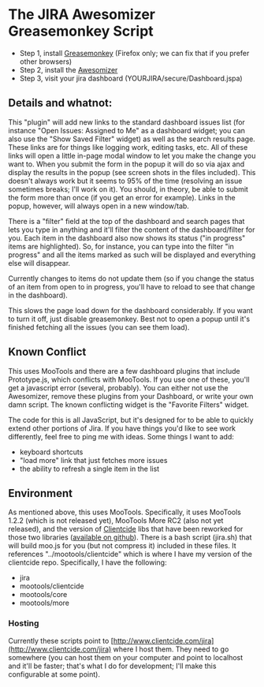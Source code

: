 # The JIRA Awesomizer Greasemonkey Script

* Step 1, install [Greasemonkey](https://addons.mozilla.org/en-US/firefox/addon/748) (Firefox only; we can fix that if you prefer other browsers)
* Step 2, install the [Awesomizer](http://www.clientcide.com/jira/gm.user.js)
* Step 3, visit your jira dashboard (YOURJIRA/secure/Dashboard.jspa)

## Details and whatnot:

This "plugin" will add new links to the standard dashboard issues list (for instance "Open Issues: Assigned to Me" as a dashboard widget; you can also use the "Show Saved Filter" widget) as well as the search results page. These links are for things like logging work, editing tasks, etc. All of these links will open a little in-page modal window to let you make the change you want to. When you submit the form in the popup it will do so via ajax and display the results in the popup (see screen shots in the files included). This doesn't always work but it seems to 95% of the time (resolving an issue sometimes breaks; I'll work on it). You should, in theory, be able to submit the form more than once (if you get an error for example). Links in the popup, however, will always open in a new window/tab.

There is a "filter" field at the top of the dashboard and search pages that lets you type in anything and it'll filter the content of the dashboard/filter for you. Each item in the dashboard also now shows its status ("in progress" items are highlighted). So, for instance, you can type into the filter "in progress" and all the items marked as such will be displayed and everything else will disappear.

Currently changes to items do not update them (so if you change the status of an item from open to in progress, you'll have to reload to see that change in the dashboard).

This slows the page load down for the dashboard considerably. If you want to turn it off, just disable greasemonkey. Best not to open a popup until it's finished fetching all the issues (you can see them load).

## Known Conflict

This uses MooTools and there are a few dashboard plugins that include Prototype.js, which conflicts with MooTools. If you use one of these, you'll get a javascript error (several, probably). You can either not use the Awesomizer, remove these plugins from your Dashboard, or write your own damn script. The known conflicting widget is the "Favorite Filters" widget.

The code for this is all JavaScript, but it's designed for to be able to quickly extend other portions of Jira. If you have things you'd like to see work differently, feel free to ping me with ideas. Some things I want to add:

* keyboard shortcuts
* "load more" link that just fetches more issues
* the ability to refresh a single item in the list

## Environment

As mentioned above, this uses MooTools. Specifically, it uses MooTools 1.2.2 (which is not released yet), MooTools More RC2 (also not yet released), and the version of [Clientcide](http://www.clientcide,com) libs that have been reworked for those two libraries ([available on github](http://github.com/anutron/clientcide/tree/master)). There is a bash script (jira.sh) that will build moo.js for you (but not compress it) included in these files. It references "../mootools/clientcide" which is where I have my version of the clientcide repo. Specifically, I have the following:

* jira
* mootools/clientcide
* mootools/core
* mootools/more

### Hosting

Currently these scripts point to [http://www.clientcide.com/jira](http://www.clientcide.com/jira) where I host them. They need to go somewhere (you can host them on your computer and point to localhost and it'll be faster; that's what I do for development; I'll make this configurable at some point).